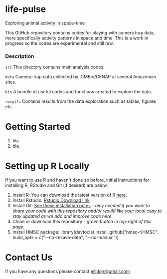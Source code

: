 # life-pulse
Exploring animal activity in space-time

This GitHub repository contains codes for playing with camera trap data, more specifically activity patterns in space and time. This is a work in progress so the codes are experimental and still raw. 

### Description
```src``` This directory contains main analysis codes.

```data``` Camera-trap data collected by ICMBio/CENAP at several Amazonian sites.

```bin``` A bundle of useful codes and functions created to explore the data.

```results``` Contains results from the data exploration such as tables, figures etc. 

# Getting Started 
1. bla
2. bla.


# Setting up R Locally
If you want to use R and haven't done so before, initial instructions for installing R, RStudio and Git (if desired) are below.
1. Install R: You can download the latest version of R [here](https://cran.rstudio.com).
2. Install Rstudio: [Rstudio Download link](https://www.rstudio.com/products/rstudio/download/)
3. Install Git: [See these installation notes](https://support.rstudio.com/hc/en-us/articles/200532077-Version-Control-with-Git-and-SVN) -  _only needed if you want to share your code with this repository and/or would like your local copy to stay updated as we add and improve code here_.
4. Clone or download this repository - _green button in top-right of this page_.
5. Install HMSC package:
  library(devtools)
  install_github("hmsc-r/HMSC", build_opts = c("--no-resave-data", "--no-manual"))

# Contact Us
If you have any questions please contact <elildojr@gmail.com>
